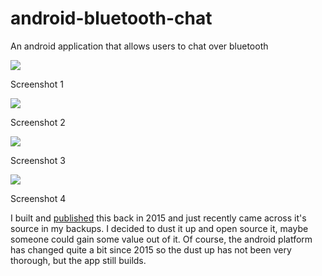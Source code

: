 # android-bluetooth-chat
An android application that allows users to chat over bluetooth

<link rel="stylesheet" type="text/css" media="all" href="https://raw.githubusercontent.com/mungujn/android-bluetooth-chat/master/static/style.css" />


<div>
    <div class="imgContainer">
            <img src="https://raw.githubusercontent.com/mungujn/android-bluetooth-chat/master/static/1.JPG"/>
            <p>Screenshot 1</p>
        </div>
        <div class="imgContainer">
            <img class="middle-img" src="https://raw.githubusercontent.com/mungujn/android-bluetooth-chat/master/static/old.png"/>
            <p>Screenshot 2</p>
        </div>
        <div class="imgContainer">
             <img src="https://raw.githubusercontent.com/mungujn/android-bluetooth-chat/master/static/old-list.png"/>
            <p>Screenshot 3</p>
        </div>
        <div class="imgContainer">
             <img src="https://raw.githubusercontent.com/mungujn/android-bluetooth-chat/master/static/paste.png"/>
            <p>Screenshot 4</p>
        </div>
</div>

I built and [published](https://apkpure.com/bluetooth-multi-chat/com.munsoft.sendtext) this back in 2015 and just recently came across it's source in my backups. I decided to dust it up and open source it, maybe someone could gain some value out of it.
Of course, the android platform has changed quite a bit since 2015 so the dust up has not been very thorough, but the app still builds.
